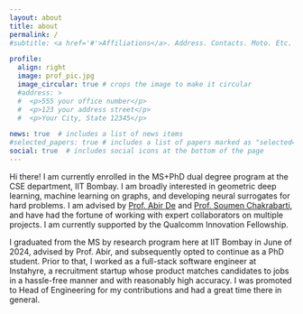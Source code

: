 ```yaml
---
layout: about
title: about
permalink: /
#subtitle: <a href='#'>Affiliations</a>. Address. Contacts. Moto. Etc.

profile:
  align: right
  image: prof_pic.jpg
  image_circular: true # crops the image to make it circular
  #address: >
  #  <p>555 your office number</p>
  #  <p>123 your address street</p>
  #  <p>Your City, State 12345</p>

news: true  # includes a list of news items
#selected_papers: true # includes a list of papers marked as "selected={true}"
social: true  # includes social icons at the bottom of the page
---
```


Hi there! I am currently enrolled in the MS+PhD dual degree program at the CSE department, IIT Bombay. I am broadly interested in geometric deep learning, machine learning on graphs, and developing neural surrogates for hard problems. I am advised by [Prof. Abir De](https://abir-de.github.io/) and [Prof. Soumen Chakrabarti](https://www.cse.iitb.ac.in/~soumen/), and have had the fortune of working with expert collaborators on multiple projects. I am currently supported by the Qualcomm Innovation Fellowship. 

I graduated from the MS by research program here at IIT Bombay in June of 2024, advised by Prof. Abir, and subsequently opted to continue as a PhD student. Prior to that, I worked as a full-stack software engineer at Instahyre, a recruitment startup whose product matches candidates to jobs in a hassle-free manner and with reasonably high accuracy. I was promoted to Head of Engineering for my contributions and had a great time there in general.
